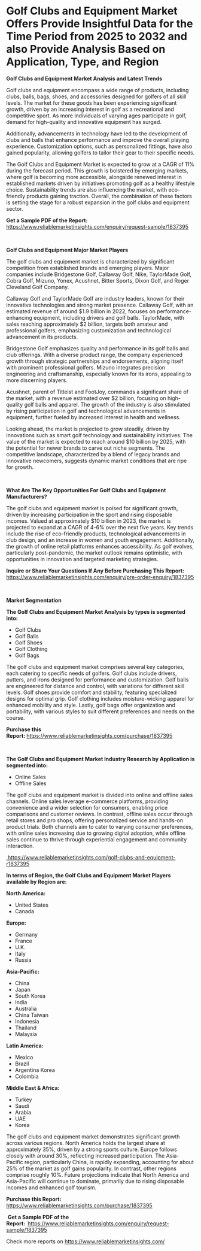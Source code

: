 <p><h1>Golf Clubs and Equipment Market Offers Provide Insightful Data for the Time Period from 2025 to 2032 and also Provide Analysis Based on Application, Type, and Region</h1></p><p><strong>Golf Clubs and Equipment Market Analysis and Latest Trends</strong></p>
<p><p>Golf clubs and equipment encompass a wide range of products, including clubs, balls, bags, shoes, and accessories designed for golfers of all skill levels. The market for these goods has been experiencing significant growth, driven by an increasing interest in golf as a recreational and competitive sport. As more individuals of varying ages participate in golf, demand for high-quality and innovative equipment has surged.</p><p>Additionally, advancements in technology have led to the development of clubs and balls that enhance performance and improve the overall playing experience. Customization options, such as personalized fittings, have also gained popularity, allowing golfers to tailor their gear to their specific needs. </p><p>The Golf Clubs and Equipment Market is expected to grow at a CAGR of 11% during the forecast period. This growth is bolstered by emerging markets, where golf is becoming more accessible, alongside renewed interest in established markets driven by initiatives promoting golf as a healthy lifestyle choice. Sustainability trends are also influencing the market, with eco-friendly products gaining traction. Overall, the combination of these factors is setting the stage for a robust expansion in the golf clubs and equipment sector.</p></p>
<p><strong>Get a Sample PDF of the Report:&nbsp;</strong> <a href="https://www.reliablemarketinsights.com/enquiry/request-sample/1837395?utm_campaign=2206&utm_medium=2&utm_source=Github&utm_content=ia&utm_term=08022025&utm_id=golf-clubs-and-equipment">https://www.reliablemarketinsights.com/enquiry/request-sample/1837395</a></p>
<p>&nbsp;</p>
<p><strong>Golf Clubs and Equipment Major Market Players</strong></p>
<p><p>The golf clubs and equipment market is characterized by significant competition from established brands and emerging players. Major companies include Bridgestone Golf, Callaway Golf, Nike, TaylorMade Golf, Cobra Golf, Mizuno, Yonex, Acushnet, Bitter Sports, Dixon Golf, and Roger Cleveland Golf Company.</p><p>Callaway Golf and TaylorMade Golf are industry leaders, known for their innovative technologies and strong market presence. Callaway Golf, with an estimated revenue of around $1.9 billion in 2022, focuses on performance-enhancing equipment, including drivers and golf balls. TaylorMade, with sales reaching approximately $2 billion, targets both amateur and professional golfers, emphasizing customization and technological advancement in its products.</p><p>Bridgestone Golf emphasizes quality and performance in its golf balls and club offerings. With a diverse product range, the company experienced growth through strategic partnerships and endorsements, aligning itself with prominent professional golfers. Mizuno integrates precision engineering and craftsmanship, especially known for its irons, appealing to more discerning players.</p><p>Acushnet, parent of Titleist and FootJoy, commands a significant share of the market, with a revenue estimated over $2 billion, focusing on high-quality golf balls and apparel. The growth of the industry is also stimulated by rising participation in golf and technological advancements in equipment, further fueled by increased interest in health and wellness.</p><p>Looking ahead, the market is projected to grow steadily, driven by innovations such as smart golf technology and sustainability initiatives. The value of the market is expected to reach around $10 billion by 2025, with the potential for newer brands to carve out niche segments. The competitive landscape, characterized by a blend of legacy brands and innovative newcomers, suggests dynamic market conditions that are ripe for growth.</p></p>
<p>&nbsp;</p>
<p><strong>What Are The Key Opportunities For Golf Clubs and Equipment Manufacturers?</strong></p>
<p><p>The golf clubs and equipment market is poised for significant growth, driven by increasing participation in the sport and rising disposable incomes. Valued at approximately $10 billion in 2023, the market is projected to expand at a CAGR of 4-6% over the next five years. Key trends include the rise of eco-friendly products, technological advancements in club design, and an increase in women and youth engagement. Additionally, the growth of online retail platforms enhances accessibility. As golf evolves, particularly post-pandemic, the market outlook remains optimistic, with opportunities in innovation and targeted marketing strategies.</p></p>
<p><strong>Inquire or Share Your Questions If Any Before Purchasing This Report:</strong> <a href="https://www.reliablemarketinsights.com/enquiry/pre-order-enquiry/1837395?utm_campaign=2206&utm_medium=2&utm_source=Github&utm_content=ia&utm_term=08022025&utm_id=golf-clubs-and-equipment">https://www.reliablemarketinsights.com/enquiry/pre-order-enquiry/1837395</a></p>
<p>&nbsp;</p>
<p><strong>Market Segmentation</strong></p>
<p><strong>The Golf Clubs and Equipment Market Analysis by types is segmented into:</strong></p>
<p><ul><li>Golf Clubs</li><li>Golf Balls</li><li>Golf Shoes</li><li>Golf Clothing</li><li>Golf Bags</li></ul></p>
<p><p>The golf clubs and equipment market comprises several key categories, each catering to specific needs of golfers. Golf clubs include drivers, putters, and irons designed for performance and customization. Golf balls are engineered for distance and control, with variations for different skill levels. Golf shoes provide comfort and stability, featuring specialized designs for optimal grip. Golf clothing includes moisture-wicking apparel for enhanced mobility and style. Lastly, golf bags offer organization and portability, with various styles to suit different preferences and needs on the course.</p></p>
<p><strong>Purchase this Report:&nbsp;</strong><a href="https://www.reliablemarketinsights.com/purchase/1837395?utm_campaign=2206&utm_medium=2&utm_source=Github&utm_content=ia&utm_term=08022025&utm_id=golf-clubs-and-equipment">https://www.reliablemarketinsights.com/purchase/1837395</a></p>
<p>&nbsp;</p>
<p><strong>The Golf Clubs and Equipment Market Industry Research by Application is segmented into:</strong></p>
<p><ul><li>Online Sales</li><li>Offline Sales</li></ul></p>
<p><p>The golf clubs and equipment market is divided into online and offline sales channels. Online sales leverage e-commerce platforms, providing convenience and a wider selection for consumers, enabling price comparisons and customer reviews. In contrast, offline sales occur through retail stores and pro shops, offering personalized service and hands-on product trials. Both channels aim to cater to varying consumer preferences, with online sales increasing due to growing digital adoption, while offline sales continue to thrive through experiential engagement and community interaction.</p></p>
<p><a href="https://www.reliablemarketinsights.com/golf-clubs-and-equipment-r1837395?utm_campaign=2206&utm_medium=2&utm_source=Github&utm_content=ia&utm_term=08022025&utm_id=golf-clubs-and-equipment">&nbsp;https://www.reliablemarketinsights.com/golf-clubs-and-equipment-r1837395</a></p>
<p><strong>In terms of Region, the Golf Clubs and Equipment Market Players available by Region are:</strong></p>
<p>
    <p> <strong> North America: </strong>
        <ul>
            <li>United States</li>
            <li>Canada</li>
        </ul>
        </p> 
    <p> <strong> Europe: </strong>
        <ul>
            <li>Germany</li>
            <li>France</li>
            <li>U.K.</li>
            <li>Italy</li>
            <li>Russia</li>
        </ul>
        </p> 
    <p> <strong> Asia-Pacific: </strong>
        <ul>
            <li>China</li>
            <li>Japan</li>
            <li>South Korea</li>
            <li>India</li>
            <li>Australia</li>
            <li>China Taiwan</li>
            <li>Indonesia</li>
            <li>Thailand</li>
            <li>Malaysia</li>
        </ul>
        </p> 
    <p> <strong> Latin America: </strong>
        <ul>
            <li>Mexico</li>
            <li>Brazil</li>
            <li>Argentina Korea</li>
            <li>Colombia</li>
        </ul>
        </p> 
    <p> <strong> Middle East & Africa: </strong>
        <ul>
            <li>Turkey</li>
            <li>Saudi</li>
            <li>Arabia</li>
            <li>UAE</li>
            <li>Korea</li>
        </ul>
    </p>
    </p>
<p><p>The golf clubs and equipment market demonstrates significant growth across various regions. North America holds the largest share at approximately 35%, driven by a strong sports culture. Europe follows closely with around 30%, reflecting increased participation. The Asia-Pacific region, particularly China, is rapidly expanding, accounting for about 25% of the market as golf gains popularity. In contrast, other regions comprise roughly 10%. Future projections indicate that North America and Asia-Pacific will continue to dominate, primarily due to rising disposable incomes and enhanced golf tourism.</p></p>
<p><strong>Purchase this Report: </strong><a href="https://www.reliablemarketinsights.com/purchase/1837395?utm_campaign=2206&utm_medium=2&utm_source=Github&utm_content=ia&utm_term=08022025&utm_id=golf-clubs-and-equipment">https://www.reliablemarketinsights.com/purchase/1837395</a></p>
<p>&nbsp;<strong>Get a Sample PDF of the Report:&nbsp;&nbsp;</strong><a href="https://www.reliablemarketinsights.com/enquiry/request-sample/1837395?utm_campaign=2206&utm_medium=2&utm_source=Github&utm_content=ia&utm_term=08022025&utm_id=golf-clubs-and-equipment">https://www.reliablemarketinsights.com/enquiry/request-sample/1837395</a></p>
<p><strong></strong></p>
<p>Check more reports on <a href="https://www.reliablemarketinsights.com/?utm_campaign=2206&utm_medium=2&utm_source=Github&utm_content=ia&utm_term=08022025&utm_id=golf-clubs-and-equipment">https://www.reliablemarketinsights.com/</a></p>